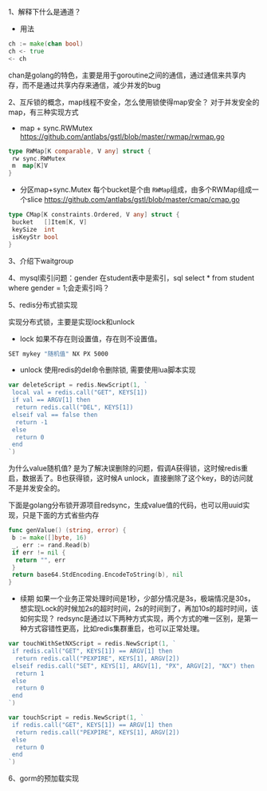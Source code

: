 1、解释下什么是通道？

* 用法

```go
ch := make(chan bool)
ch <- true
<- ch
```

chan是golang的特色，主要是用于goroutine之间的通信，通过通信来共享内存，而不是通过共享内存来通信，减少并发的bug

2、互斥锁的概念，map线程不安全，怎么使用锁使得map安全？
对于并发安全的map，有三种实现方式

* map + sync.RWMutex
<https://github.com/antlabs/gstl/blob/master/rwmap/rwmap.go>

```go
type RWMap[K comparable, V any] struct {
 rw sync.RWMutex
 m  map[K]V
}
```

* 分区map+sync.Mutex
每个bucket是个由 `RWMap`组成，由多个RWMap组成一个slice
<https://github.com/antlabs/gstl/blob/master/cmap/cmap.go>

```go
type CMap[K constraints.Ordered, V any] struct {
 bucket   []Item[K, V]
 keySize  int
 isKeyStr bool
}
```

3、介绍下waitgroup

4、mysql索引问题：gender 在student表中是索引，sql select * from student where gender = 1;会走索引吗？

5、redis分布式锁实现

实现分布式锁，主要是实现lock和unlock

* lock
如果不存在则设置值，存在则不设置值。

```bash
SET mykey "随机值" NX PX 5000
```

* unlock
使用redis的del命令删除锁, 需要使用lua脚本实现

```go
var deleteScript = redis.NewScript(1, `
 local val = redis.call("GET", KEYS[1])
 if val == ARGV[1] then
  return redis.call("DEL", KEYS[1])
 elseif val == false then
  return -1
 else
  return 0
 end
`)
```

为什么value随机值?
是为了解决误删除的问题，假调A获得锁，这时候redis重启，数据丢了。B也获得锁，这时候A unlock，直接删除了这个key，B的访问就不是并发安全的。

下面是golang分布锁开源项目redsync，生成value值的代码，也可以用uuid实现，只是下面的方式省些内存

```go
func genValue() (string, error) {
 b := make([]byte, 16)
 _, err := rand.Read(b)
 if err != nil {
  return "", err
 }
 return base64.StdEncoding.EncodeToString(b), nil
}
```

* 续期
如果一个业务正常处理时间是1秒，少部分情况是3s，极端情况是30s，想实现Lock的时候加2s的超时时间，2s的时间到了，再加10s的超时时间，该如何实现？
redsync是通过以下两种方式实现，两个方式的唯一区别，是第一种方式容错性更高，比如redis集群重启，也可以正常处理。

```go
var touchWithSetNXScript = redis.NewScript(1, `
 if redis.call("GET", KEYS[1]) == ARGV[1] then
  return redis.call("PEXPIRE", KEYS[1], ARGV[2])
 elseif redis.call("SET", KEYS[1], ARGV[1], "PX", ARGV[2], "NX") then
  return 1
 else
  return 0
 end
`)

var touchScript = redis.NewScript(1, `
 if redis.call("GET", KEYS[1]) == ARGV[1] then
  return redis.call("PEXPIRE", KEYS[1], ARGV[2])
 else
  return 0
 end
`)
```

6、gorm的预加载实现
